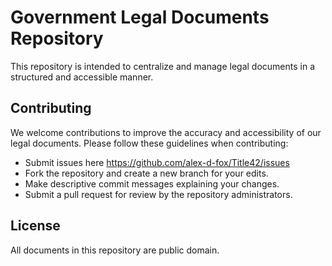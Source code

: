 # Government Legal Documents Repository

This repository is intended to centralize and manage legal documents in a structured and accessible manner.

## Contributing

We welcome contributions to improve the accuracy and accessibility of our legal documents. Please follow these guidelines when contributing:

- Submit issues here https://github.com/alex-d-fox/Title42/issues
- Fork the repository and create a new branch for your edits.
- Make descriptive commit messages explaining your changes.
- Submit a pull request for review by the repository administrators.

## License

All documents in this repository are public domain.
